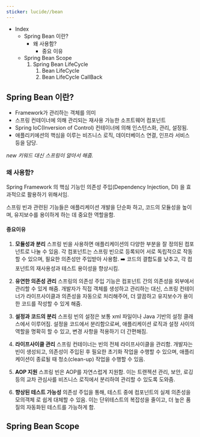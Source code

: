 ```yaml
---
sticker: lucide//bean
---
```

* Index
	* Spring Bean 이란?
		* 왜 사용함?
			* 중요 이유
	*  Spring Bean Scope
		1. Spring Bean LifeCycle
			1) Bean LifeCycle
			2) Bean LifeCycle CallBack



## Spring Bean 이란?

* Framework가 관리하는 객체를 의미
* 스프링 컨테이너에 의해 관리되는 재사용 가능한 소프트웨어 컴포넌트
* Spring IoC(Inversion of Control) 컨테이너에 의해 인스턴스화, 관리, 설정됨.
* 애플리키에션의 핵심을 이루는 비즈니스 로직, 데이터베이스 연결, 인프라 서비스 등을 담당.

_new 키워드 대신 스프링이 알아서 해줌._


### 왜 사용함?

Spring Framework 의 핵심 기능인 의존성 주입(Dependency Injection, DI) 을 효과적으로 활용하기 위해서임.

스프링 빈과 관련된 기능들은 애플리케이션 개발을 단순화 하고, 코드의 모듈성을 높이며, 유지보수를 용이하게 하는 데 중요한 역할을함.

#### 중요이유

1. **모듈성과 분리**
	스프링 빈을 사용하면 애플리케이션의 다양한 부분을 잘 정의된 컴포넌트로 나눌 수 있음. 
	각 컴포넌트는 스프링 빈으로 등록되어 서로 독립적으로 작동할 수 있으며, 필요한 의존성만 주입받아 사용함. 
	➡️ 코드의 결합도를 낮추고, 각 컴포넌트의 재사용성과 테스트 용이성을 향상시킴.

2. **유연한 의존성 관리**
	스프링의 의존성 주입 기능은 컴포넌트 간의 의존성을 외부에서 관리할 수 있게 해줌.
	개발자가 직접 객체를 생성하고 관리하는 대신, 스프링 컨테이너가 라이프사이클과 의존성을 자동으로 처리해주어, 더 깔끔하고 유지보수가 용이한 코드를 작성할 수 있게 해줌.

3. **설정과 코드의 분리**
	스프링 빈의 설정은 보통 xml 파일이나 Java 기반의 설정 클래스에서 이루어짐.
	설정을 코드에서 분리함으로써, 애플리케이션 로직과 설정 사이의 역할을 명확히 할 수 있고, 변경 사항을 적용하기 더 간편해짐.

4. **라이프사이클 관리**
	스프링 컨테이너는 빈의 전체 라이프사이클을 관리함. 개발자는 빈이 생성되고, 의존성이 주입된 후 필요한 초기화 작업을 수행할 수 있으며, 애플리케이션이 종료될 때 청소(clean-up) 작업을 수행할 수 있음.

5. **AOP 지원**
	스프링 빈은 AOP를 자연스럽게 지원함.
	이는 트랜젝션 관리, 보안, 로깅 등의 교차 관심사를 비즈니스 로직에서 분리하여 관리할 수 있도록 도와줌.

6. **향상된 테스트 가능성**
	의존성 주입을 통해, 테스트 중에 컴포넌트의 실제 의존성을 모의객체 로 쉽게 대체할 수 있음. 이는 단위테스트의 복잡성을 줄이고, 더 높은 품질의 자동화된 테스트를 가능하게 함.


## Spring Bean Scope